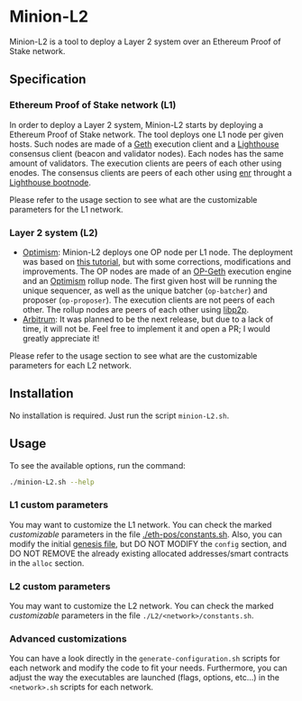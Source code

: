 # Minion-L2

Minion-L2 is a tool to deploy a Layer 2 system over an Ethereum Proof of Stake network.

## Specification

### Ethereum Proof of Stake network (L1)

In order to deploy a Layer 2 system, Minion-L2 starts by deploying a Ethereum Proof of Stake network. The tool deploys one L1 node per given hosts. Such nodes are made of a [Geth](https://github.com/ethereum/go-ethereum) execution client and a [Lighthouse](https://github.com/sigp/lighthouse) consensus client (beacon and validator nodes). Each nodes has the same amount of validators. The execution clients are peers of each other using enodes. The consensus clients are peers of each other using [enr](https://eips.ethereum.org/EIPS/eip-778) throught a [Lighthouse bootnode](https://github.com/sigp/lighthouse/blob/dfcb3363c757671eb19d5f8e519b4b94ac74677a/boot_node/src/cli.rs#L7).

Please refer to the usage section to see what are the customizable parameters for the L1 network.

### Layer 2 system (L2)

- [Optimism](https://optimism.io/): Minion-L2 deploys one OP node per L1 node. The deployment was based on [this tutorial](https://stack.optimism.io/docs/build/getting-started/), but with some corrections, modifications and improvements. The OP nodes are made of an [OP-Geth](https://github.com/ethereum-optimism/op-geth) execution engine and an [Optimism](https://github.com/ethereum-optimism/optimism) rollup node. The first given host will be running the unique sequencer, as well as the unique batcher (`op-batcher`) and proposer (`op-proposer`). The execution clients are not peers of each other. The rollup nodes are peers of each other using [libp2p](https://libp2p.io/).
- [Arbitrum](https://arbitrum.io/): It was planned to be the next release, but due to a lack of time, it will not be. Feel free to implement it and open a PR; I would greatly appreciate it!

Please refer to the usage section to see what are the customizable parameters for each L2 network.

## Installation

No installation is required. Just run the script `minion-L2.sh`.

## Usage

To see the available options, run the command:

```bash
./minion-L2.sh --help
```

### L1 custom parameters

You may want to customize the L1 network. You can check the marked _customizable_ parameters in the file [./eth-pos/constants.sh](./eth-pos/constants.sh). Also, you can modify the initial [genesis file](./eth-pos/remote/genesis.json), but DO NOT MODIFY the `config` section, and DO NOT REMOVE the already existing allocated addresses/smart contracts in the `alloc` section.

### L2 custom parameters

You may want to customize the L2 network. You can check the marked _customizable_ parameters in the file `./L2/<network>/constants.sh`.

### Advanced customizations

You can have a look directly in the `generate-configuration.sh` scripts for each network and modify the code to fit your needs. Furthermore, you can adjust the way the executables are launched (flags, options, etc...) in the `<network>.sh` scripts for each network.
